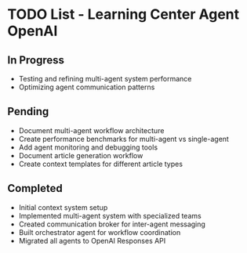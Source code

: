 # TODO List - Learning Center Agent OpenAI

## In Progress
- Testing and refining multi-agent system performance
- Optimizing agent communication patterns

## Pending
- Document multi-agent workflow architecture
- Create performance benchmarks for multi-agent vs single-agent
- Add agent monitoring and debugging tools
- Document article generation workflow
- Create context templates for different article types

## Completed
- Initial context system setup
- Implemented multi-agent system with specialized teams
- Created communication broker for inter-agent messaging
- Built orchestrator agent for workflow coordination
- Migrated all agents to OpenAI Responses API